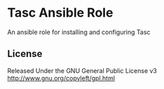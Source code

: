 # Tasc Ansible Role

An ansible role for installing and configuring Tasc

## License

Released Under the GNU General Public License v3 
http://www.gnu.org/copyleft/gpl.html

